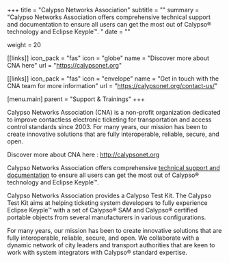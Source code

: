 +++
title = "Calypso Networks Association"
subtitle = ""
summary = "Calypso Networks Association offers comprehensive technical support and documentation to ensure all users can get the most out of Calypso® technology and Eclipse Keyple™. "
date = ""

weight = 20

[[links]]
icon_pack = "fas"
icon = "globe"
name = "Discover more about CNA here"
url = "https://calypsonet.org"

[[links]]
icon_pack = "fas"
icon = "envelope"
name = "Get in touch with the CNA team for more information"
url = "https://calypsonet.org/contact-us/"

[menu.main]
    parent = "Support & Trainings"
+++

Calypso Networks Association (CNA) is a non-profit organization dedicated to improve contactless 
electronic ticketing for transportation and access control standards since 2003. 
For many years, our mission has been to create innovative solutions that are fully interoperable, 
reliable, secure, and open.
 
Discover more about CNA here : http://calypsonet.org

Calypso Networks Association offers comprehensive [technical support and documentation](https://calypsonet.org/technical-support-documentation/)
to ensure all users can get the most out of Calypso® technology and Eclipse Keyple™. 
 
Calypso Networks Association provides a Calypso Test Kit. The Calypso Test Kit aims at helping 
ticketing system developers to fully experience Eclipse Keyple™ with a set of Calypso® SAM and 
Calypso® certified portable objects from several manufacturers in various configurations. 

For many years, our mission has been to create innovative solutions that are fully interoperable, 
reliable, secure, and open. We collaborate with a dynamic network of city leaders and transport 
authorities that are keen to work with system integrators with Calypso® standard expertise.